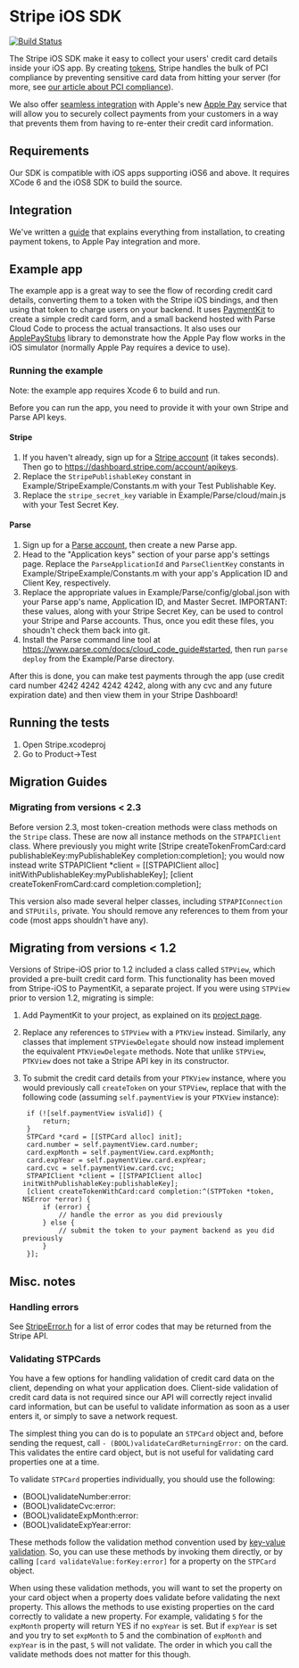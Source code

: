 # Stripe iOS SDK

[![Build Status](https://travis-ci.org/stripe/stripe-ios.svg?branch=master)](https://travis-ci.org/stripe/stripe-ios)

The Stripe iOS SDK make it easy to collect your users' credit card details inside your iOS app. By creating [tokens](https://stripe.com/docs/api#tokens), Stripe handles the bulk of PCI compliance by preventing sensitive card data from hitting your server (for more, see [our article about PCI compliance](https://support.stripe.com/questions/do-i-need-to-be-pci-compliant-what-do-i-have-to-do)).

We also offer [seamless integration](https://stripe.com/applepay) with Apple's new [Apple Pay](https://apple.com/apple-pay) service that will allow you to securely collect payments from your customers in a way that prevents them from having to re-enter their credit card information.

## Requirements
Our SDK is compatible with iOS apps supporting iOS6 and above. It requires XCode 6 and the iOS8 SDK to build the source.

## Integration

We've written a [guide](https://stripe.com/docs/mobile/ios) that explains everything from installation, to creating payment tokens, to Apple Pay integration and more.

## Example app

The example app is a great way to see the flow of recording credit card details, converting them to a token with the Stripe iOS bindings, and then using that token to charge users on your backend. It uses [PaymentKit](https://github.com/stripe/PaymentKit) to create a simple credit card form, and a small backend hosted with Parse Cloud Code to process the actual transactions. It also uses our [ApplePayStubs](https://github.com/stripe/ApplePayStubs) library to demonstrate how the Apple Pay flow works in the iOS simulator (normally Apple Pay requires a device to use).

### Running the example

Note: the example app requires Xcode 6 to build and run.

Before you can run the app, you need to provide it with your own Stripe and Parse API keys.

#### Stripe
1. If you haven't already, sign up for a [Stripe account](https://dashboard.stripe.com/register) (it takes seconds). Then go to https://dashboard.stripe.com/account/apikeys.
2. Replace the `StripePublishableKey` constant in Example/StripeExample/Constants.m with your Test Publishable Key.
3. Replace the `stripe_secret_key` variable in Example/Parse/cloud/main.js with your Test Secret Key.

#### Parse
1. Sign up for a [Parse account](https://parse.com/#signup), then create a new Parse app.
2. Head to the "Application keys" section of your parse app's settings page. Replace the `ParseApplicationId` and `ParseClientKey` constants in Example/StripeExample/Constants.m with your app's Application ID and Client Key, respectively.
3. Replace the appropriate values in Example/Parse/config/global.json with your Parse app's name, Application ID, and Master Secret. IMPORTANT: these values, along with your Stripe Secret Key, can be used to control your Stripe and Parse accounts. Thus, once you edit these files, you shoudn't check them back into git.
4. Install the Parse command line tool at https://www.parse.com/docs/cloud_code_guide#started, then run `parse deploy` from the Example/Parse directory.

After this is done, you can make test payments through the app (use credit card number 4242 4242 4242 4242, along with any cvc and any future expiration date) and then view them in your Stripe Dashboard!

## Running the tests

1. Open Stripe.xcodeproj
1. Go to Product->Test

## Migration Guides

### Migrating from versions < 2.3

Before version 2.3, most token-creation methods were class methods on the `Stripe` class. These are now all instance methods on the `STPAPIClient` class. Where previously you might write
    [Stripe createTokenFromCard:card publishableKey:myPublishableKey completion:completion];
you would now instead write
    STPAPIClient *client = [[STPAPIClient alloc] initWithPublishableKey:myPublishableKey];
    [client createTokenFromCard:card completion:completion];

This version also made several helper classes, including `STPAPIConnection` and `STPUtils`, private. You should remove any references to them from your code (most apps shouldn't have any).

## Migrating from versions < 1.2

Versions of Stripe-iOS prior to 1.2 included a class called `STPView`, which provided a pre-built credit card form. This functionality has been moved from Stripe-iOS to PaymentKit, a separate project. If you were using `STPView` prior to version 1.2, migrating is simple:

1. Add PaymentKit to your project, as explained on its [project page](https://github.com/stripe/PaymentKit).
2. Replace any references to `STPView` with a `PTKView` instead. Similarly, any classes that implement `STPViewDelegate` should now instead implement the equivalent `PTKViewDelegate` methods. Note that unlike `STPView`, `PTKView` does not take a Stripe API key in its constructor.
3. To submit the credit card details from your `PTKView` instance, where you would previously call `createToken` on your `STPView`, replace that with the following code (assuming `self.paymentView` is your `PTKView` instance):

        if (![self.paymentView isValid]) {
            return;
        }
        STPCard *card = [[STPCard alloc] init];
        card.number = self.paymentView.card.number;
        card.expMonth = self.paymentView.card.expMonth;
        card.expYear = self.paymentView.card.expYear;
        card.cvc = self.paymentView.card.cvc;
        STPAPIClient *client = [[STPAPIClient alloc] initWithPublishableKey:publishableKey];
        [client createTokenWithCard:card completion:^(STPToken *token, NSError *error) {
            if (error) {
                // handle the error as you did previously
            } else {
                // submit the token to your payment backend as you did previously
            }
        }];

## Misc. notes

### Handling errors

See [StripeError.h](https://github.com/stripe/stripe-ios/blob/master/Stripe/StripeError.h) for a list of error codes that may be returned from the Stripe API.

### Validating STPCards

You have a few options for handling validation of credit card data on the client, depending on what your application does.  Client-side validation of credit card data is not required since our API will correctly reject invalid card information, but can be useful to validate information as soon as a user enters it, or simply to save a network request.

The simplest thing you can do is to populate an `STPCard` object and, before sending the request, call `- (BOOL)validateCardReturningError:` on the card.  This validates the entire card object, but is not useful for validating card properties one at a time.

To validate `STPCard` properties individually, you should use the following:

 - (BOOL)validateNumber:error:
 - (BOOL)validateCvc:error:
 - (BOOL)validateExpMonth:error:
 - (BOOL)validateExpYear:error:

These methods follow the validation method convention used by [key-value validation](http://developer.apple.com/library/mac/#documentation/cocoa/conceptual/KeyValueCoding/Articles/Validation.html).  So, you can use these methods by invoking them directly, or by calling `[card validateValue:forKey:error]` for a property on the `STPCard` object.

When using these validation methods, you will want to set the property on your card object when a property does validate before validating the next property.  This allows the methods to use existing properties on the card correctly to validate a new property.  For example, validating `5` for the `expMonth` property will return YES if no `expYear` is set.  But if `expYear` is set and you try to set `expMonth` to 5 and the combination of `expMonth` and `expYear` is in the past, `5` will not validate.  The order in which you call the validate methods does not matter for this though.

